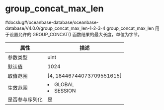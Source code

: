 group_concat_max_len 
=========================================
#docslug#/oceanbase-database/oceanbase-database/V4.0.0/group_concat_max_len-1-2-3-4
group_concat_max_len 用于设置允许的 GROUP_CONCAT() 函数结果的最大长度，单位为字节。


| **属性**  |                                                   **描述**                                                   |
|---------|------------------------------------------------------------------------------------------------------------|
| 参数类型    | uint                                                                                                       |
| 默认值     | 1024                                                                                                       |
| 取值范围    | \[4, 18446744073709551615\]                                                                                |
| 生效范围    | <li> GLOBAL   <li> SESSION    |
| 是否参与序列化 | 是                                                                                                          |


